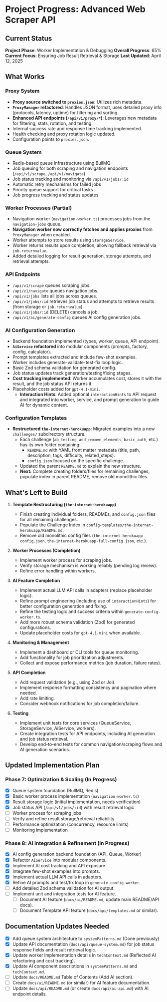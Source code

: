 # Project Progress: Advanced Web Scraper API

## Current Status

**Project Phase**: Worker Implementation & Debugging
**Overall Progress**: 65%
**Current Focus**: Ensuring Job Result Retrieval & Storage
**Last Updated**: April 12, 2025

## What Works

### Proxy System
- **Proxy source switched to `proxies.json`**: Utilizes rich metadata.
- **`ProxyManager` refactored**: Handles JSON format, uses detailed proxy info (protocols, latency, uptime) for filtering and sorting.
- **Enhanced API endpoints (`/api/v1/proxy/*`)**: Leverages new metadata for filtering, stats, rotation, and testing.
- Internal success rate and response time tracking implemented.
- Health checking and proxy rotation logic updated.
- Configuration points to `proxies.json`.

### Queue System
- Redis-based queue infrastructure using BullMQ
- Job queuing for both scraping and navigation endpoints (`/api/v1/scrape`, `/api/v1/navigate`)
- Job status tracking and monitoring via `/api/v1/jobs/:id`
- Automatic retry mechanisms for failed jobs
- Priority queue support for critical tasks
- Job progress tracking and status updates

### Worker Processes (Partial)
- Navigation worker (`navigation-worker.ts`) processes jobs from the `navigation-jobs` queue.
- **Navigation worker now correctly fetches and applies proxies** from `ProxyManager` when enabled.
- Worker attempts to store results using `StorageService`.
- Worker returns results upon completion, allowing fallback retrieval via `job.returnvalue`.
- Added detailed logging for result generation, storage attempts, and retrieval attempts.

### API Endpoints
- `/api/v1/scrape` queues scraping jobs.
- `/api/v1/navigate` queues navigation jobs.
- `/api/v1/jobs` lists all jobs across queues.
- `/api/v1/jobs/:id` retrieves job status and attempts to retrieve results (from storage or `job.returnvalue`).
- `/api/v1/jobs/:id` (DELETE) cancels a job.
- `/api/v1/ai/generate-config` queues AI config generation jobs.

### AI Configuration Generation
- Backend foundation implemented (types, worker, queue, API endpoint).
- **`AiService` refactored** into modular components (prompts, factory, config, calculator).
- Prompt templates extracted and include few-shot examples.
- Worker includes generate-validate-test-fix loop logic.
- Basic Zod schema validation for generated config.
- Job status updates track generation/testing/fixing stages.
- **Cost tracking implemented**: Worker accumulates cost, stores it with the result, and the job status API returns it.
- Placeholder costs added for `gpt-4.1-mini`.
   - **Interaction Hints**: Added optional `interactionHints` to API request and integrated into worker, service, and prompt generation to guide AI for dynamic content.

### Configuration Templates
- **Restructured `the-internet-herokuapp`**: Migrated examples into a new `challenges/` subdirectory structure.
  - Each challenge (`ab_testing`, `add_remove_elements`, `basic_auth`, etc.) has its own folder containing:
    - `README.md` with YAML front matter metadata (title, path, description, tags, difficulty, related_steps).
    - `config.json` focused on the specific challenge.
  - Updated the parent `README.md` to explain the new structure.
  - **Next:** Complete creating folders/files for remaining challenges, populate index in parent README, remove old monolithic files.

## What's Left to Build

1. **Template Restructuring (`the-internet-herokuapp`)**
   - Finish creating individual folders, READMEs, and `config.json` files for all remaining challenges.
   - Populate the Challenge Index in `config-templates/the-internet-herokuapp/README.md`.
   - Remove old monolithic config files (`the-internet-herokuapp-config.json`, `the-internet-herokuapp-full-config.json`, etc.).

2. **Worker Processes (Completion)**
   - Implement worker process for scraping jobs.
   - Verify storage mechanism is working reliably (pending log review).
   - Refine error handling within workers.

2. **AI Feature Completion**
   - Implement actual LLM API calls in adapters (replace placeholder logic).
   - Refine prompt engineering (including use of `interactionHints`) for better configuration generation and fixing.
   - Refine the testing logic and success criteria within `generate-config-worker.ts`.
   - Add more robust schema validation (Zod) for generated configurations.
   - Update placeholder costs for `gpt-4.1-mini` when available.

3. **Monitoring & Management**
   - Implement a dashboard or CLI tools for queue monitoring.
   - Add functionality for job prioritization adjustments.
   - Collect and expose performance metrics (job duration, failure rates).

3. **API Completion**
   - Add request validation (e.g., using Zod or Joi).
   - Implement response formatting consistency and pagination where needed.
   - Add rate limiting.
   - Consider webhook notifications for job completion/failure.

4. **Testing**
   - Implement unit tests for core services (QueueService, StorageService, AiService, workers).
   - Create integration tests for API endpoints, including AI generation and job status retrieval.
   - Develop end-to-end tests for common navigation/scraping flows and AI generation scenarios.

## Updated Implementation Plan

### Phase 7: Optimization & Scaling (In Progress)
- [x] Queue system foundation (BullMQ, Redis)
- [x] Basic worker process implementation (`navigation-worker.ts`)
- [x] Result storage logic (initial implementation, needs verification)
- [x] Job status API (`/api/v1/jobs/:id`) with result retrieval logic
- [ ] Worker process for scraping jobs
- [ ] Verify and refine result storage/retrieval reliability
- [ ] Performance optimization (concurrency, resource limits)
- [ ] Monitoring implementation

### Phase 8: AI Integration & Refinement (In Progress)
- [x] AI config generation backend foundation (API, Queue, Worker)
- [x] Refactor `AiService` into modular components.
- [x] Implement AI cost tracking and API exposure.
- [x] Integrate few-shot examples into prompts.
- [x] Implement actual LLM API calls in adapters.
- [x] Refine AI prompts and test/fix loop in `generate-config-worker`.
- [ ] Add detailed Zod schema validation for AI output.
- [ ] Implement unit and integration tests for AI feature.
   - [ ] Document AI feature (`docs/ai/README.md`, update main README/API docs).
   - [ ] Document Template API feature (`docs/api/templates.md` or similar).

## Documentation Updates Needed
- [x] Add queue system architecture to `systemPatterns.md` (Done previously)
- [x] Update API documentation (`docs/api/queue-system.md`) for job status response fields and result retrieval logic.
- [x] Update worker implementation details in `techContext.md` (Reflected AI refactoring and cost tracking).
- [x] Update AI component descriptions in `systemPatterns.md` and `techContext.md`.
- [ ] Update `docs/README.md` Table of Contents (Add AI section).
- [ ] Create `docs/ai/README.md` (or similar) for AI feature documentation.
- [ ] Update `docs/api/README.md` (or create `docs/api/ai-api.md`) with AI endpoint details.
